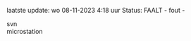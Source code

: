 laatste update: 
wo 08-11-2023  4:18   uur 
Status: FAALT - fout - 
<div class="service R">svn</div><div class="service R">microstation</div>